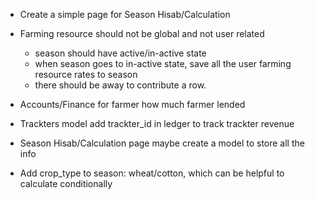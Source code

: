 - Create a simple page for Season Hisab/Calculation

- Farming resource should not be global and not user related
    - season should have active/in-active state
    - when season goes to in-active state, save all the user farming resource rates to season
    - there should be away to contribute a row.

- Accounts/Finance for farmer
    how much farmer lended

- Trackters model
    add trackter_id in ledger to track trackter revenue

- Season Hisab/Calculation page
    maybe create a model to store all the info

- Add crop_type to season: wheat/cotton, which can be helpful to calculate conditionally
